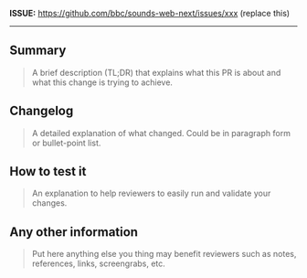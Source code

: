 **ISSUE:** https://github.com/bbc/sounds-web-next/issues/xxx (replace this)

<hr />

## Summary
> A brief description (TL;DR) that explains what this PR is about and what this change is trying to achieve.

## Changelog
> A detailed explanation of what changed. Could be in paragraph form or bullet-point list.

## How to test it
> An explanation to help reviewers to easily run and validate your changes.

## Any other information
> Put here anything else you thing may benefit reviewers such as notes, references, links, screengrabs, etc.
